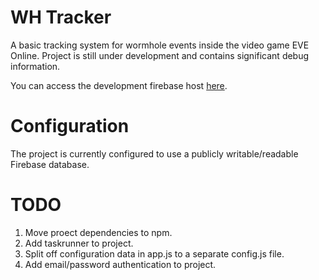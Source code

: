# WH Tracker
A basic tracking system for wormhole events inside the video game EVE Online. Project is still under development and contains significant debug information.

You can access the development firebase host [here](_https://tracker-5d6e4.firebaseapp.com/#/home).

# Configuration
The project is currently configured to use a publicly writable/readable Firebase database.

# TODO
1. Move proect dependencies to npm.
2. Add taskrunner to project.
3. Split off configuration data in app.js to a separate config.js file.
4. Add email/password authentication to project.

